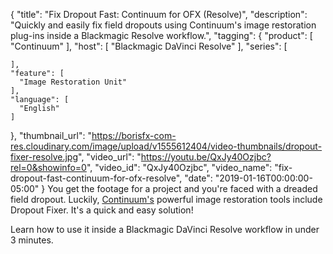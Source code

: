 {
  "title": "Fix Dropout Fast: Continuum for OFX (Resolve)",
  "description": "Quickly and easily fix field dropouts using Continuum's image restoration plug-ins inside a Blackmagic Resolve workflow.",
  "tagging": {
    "product": [
      "Continuum"
    ],
    "host": [
      "Blackmagic DaVinci Resolve"
    ],
    "series": [

    ],
    "feature": [
      "Image Restoration Unit"
    ],
    "language": [
      "English"
    ]
  },
  "thumbnail_url": "https://borisfx-com-res.cloudinary.com/image/upload/v1555612404/video-thumbnails/dropout-fixer-resolve.jpg",
  "video_url": "https://youtu.be/QxJy40Ozjbc?rel=0&showinfo=0",
  "video_id": "QxJy40Ozjbc",
  "video_name": "fix-dropout-fast-continuum-for-ofx-resolve",
  "date": "2019-01-16T00:00:00-05:00"
}
You get the footage for a project and you're faced with a dreaded field dropout. Luckily, [Continuum's](https://borisfx.com/products/continuum/ "Boris FX Continuum") powerful image restoration tools include Dropout Fixer. It's a quick and easy solution! 

Learn how to use it inside a Blackmagic DaVinci Resolve workflow in under 3 minutes. 
